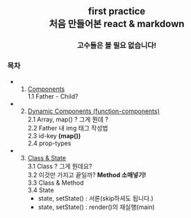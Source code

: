 <h2 align="center">first practice </br>
처음 만들어본 react & markdown</h2>

<h3 align="center">고수들은 볼 필요 없습니다!</h3>
  
### 목차
- 1. [Components](note/1_Components.md)</br>
    1.1 Father - Child?
- 2. [Dynamic Components (function-components)](note/2_Dynamic_Components.md)</br>
    2.1 Array, map() ? 그게 뭔데 ? </br>
    2.2 Father 내 img 태그 작성법 </br>
    2.3 id-key **(map())**</br>
    2.4 prop-types</br>
- 3. [Class & State](note/3_Class_State.md)</br>
    3.1 Class ? 그게 뭔데요?</br>
    3.2 이것만 가지고 끝일까? **Method 소매넣기!**</br>
    3.3 Class & Method</br>
    3.4 State</br>
      - state, setState() : 서론(skip하셔도 됩니다.)
      - state, setState() : render()의 재실행(main)
